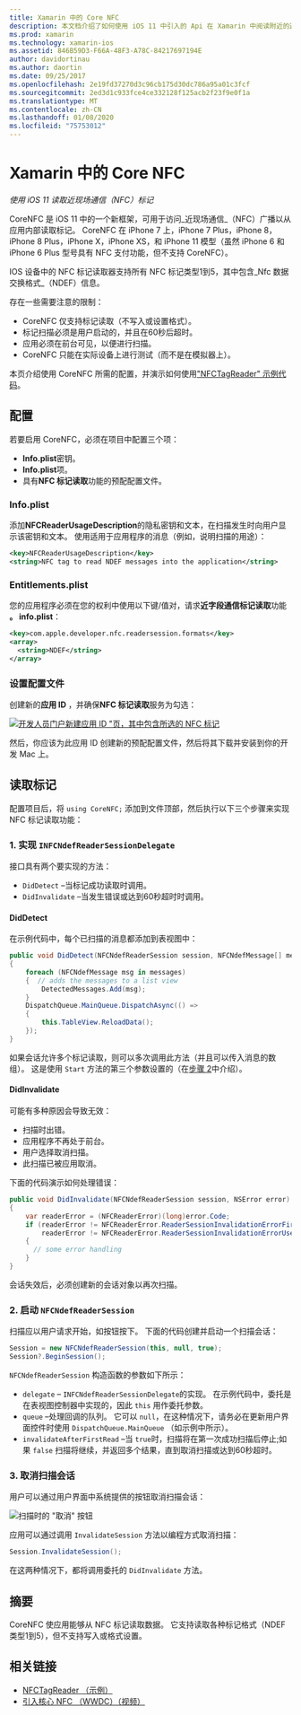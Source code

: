 ```yaml
---
title: Xamarin 中的 Core NFC
description: 本文档介绍了如何使用 iOS 11 中引入的 Api 在 Xamarin 中阅读附近的通信标记。
ms.prod: xamarin
ms.technology: xamarin-ios
ms.assetid: 846B59D3-F66A-48F3-A78C-84217697194E
author: davidortinau
ms.author: daortin
ms.date: 09/25/2017
ms.openlocfilehash: 2e19fd37270d3c96cb175d30dc786a95a01c3fcf
ms.sourcegitcommit: 2ed3d1c933fce4ce332128f125acb2f23f9e0f1a
ms.translationtype: MT
ms.contentlocale: zh-CN
ms.lasthandoff: 01/08/2020
ms.locfileid: "75753012"
---
```

# <a name="core-nfc-in-xamarinios"></a>Xamarin 中的 Core NFC

_使用 iOS 11 读取近现场通信（NFC）标记_

CoreNFC 是 iOS 11 中的一个新框架，可用于访问_近现场通信_（NFC）广播以从应用内部读取标记。 CoreNFC 在 iPhone 7 上，iPhone 7 Plus，iPhone 8，iPhone 8 Plus，iPhone X，iPhone XS，和 iPhone 11 模型（虽然 iPhone 6 和 iPhone 6 Plus 型号具有 NFC 支付功能，但不支持 CoreNFC）。

IOS 设备中的 NFC 标记读取器支持所有 NFC 标记类型1到5，其中包含_Nfc 数据交换格式_（NDEF）信息。

存在一些需要注意的限制：

- CoreNFC 仅支持标记读取（不写入或设置格式）。
- 标记扫描必须是用户启动的，并且在60秒后超时。
- 应用必须在前台可见，以便进行扫描。
- CoreNFC 只能在实际设备上进行测试（而不是在模拟器上）。

本页介绍使用 CoreNFC 所需的配置，并演示如何使用["NFCTagReader" 示例代码](https://docs.microsoft.com/samples/xamarin/ios-samples/ios11-nfctagreader)。

## <a name="configuration"></a>配置

若要启用 CoreNFC，必须在项目中配置三个项：

- **Info.plist**密钥。
- **Info.plist**项。
- 具有**NFC 标记读取**功能的预配配置文件。

### <a name="infoplist"></a>Info.plist

添加**NFCReaderUsageDescription**的隐私密钥和文本，在扫描发生时向用户显示该密钥和文本。 使用适用于应用程序的消息（例如，说明扫描的用途）：

```xml
<key>NFCReaderUsageDescription</key>
<string>NFC tag to read NDEF messages into the application</string>
```

### <a name="entitlementsplist"></a>Entitlements.plist

您的应用程序必须在您的权利中使用以下键/值对，请求**近字段通信标记读取**功能 **。 info.plist**：

```xml
<key>com.apple.developer.nfc.readersession.formats</key>
<array>
  <string>NDEF</string>
</array>
```

### <a name="provisioning-profile"></a>设置配置文件

创建新的**应用 ID** ，并确保**NFC 标记读取**服务为勾选：

[![开发人员门户新建应用 ID "页，其中包含所选的 NFC 标记](corenfc-images/app-services-nfc-sml.png)](corenfc-images/app-services-nfc.png#lightbox)

然后，你应该为此应用 ID 创建新的预配配置文件，然后将其下载并安装到你的开发 Mac 上。

## <a name="reading-a-tag"></a>读取标记

配置项目后，将 `using CoreNFC;` 添加到文件顶部，然后执行以下三个步骤来实现 NFC 标记读取功能：

### <a name="1-implement-infcndefreadersessiondelegate"></a>1. 实现 `INFCNdefReaderSessionDelegate`

接口具有两个要实现的方法：

- `DidDetect` –当标记成功读取时调用。
- `DidInvalidate` –当发生错误或达到60秒超时时调用。

#### <a name="diddetect"></a>DidDetect

在示例代码中，每个已扫描的消息都添加到表视图中：

```csharp
public void DidDetect(NFCNdefReaderSession session, NFCNdefMessage[] messages)
{
    foreach (NFCNdefMessage msg in messages)
    {  // adds the messages to a list view
        DetectedMessages.Add(msg);
    }
    DispatchQueue.MainQueue.DispatchAsync(() =>
    {
        this.TableView.ReloadData();
    });
}
```

如果会话允许多个标记读取，则可以多次调用此方法（并且可以传入消息的数组）。 这是使用 `Start` 方法的第三个参数设置的（在[步骤 2](#step2)中介绍）。

#### <a name="didinvalidate"></a>DidInvalidate

可能有多种原因会导致无效：

- 扫描时出错。
- 应用程序不再处于前台。
- 用户选择取消扫描。
- 此扫描已被应用取消。

下面的代码演示如何处理错误：

```csharp
public void DidInvalidate(NFCNdefReaderSession session, NSError error)
{
    var readerError = (NFCReaderError)(long)error.Code;
    if (readerError != NFCReaderError.ReaderSessionInvalidationErrorFirstNDEFTagRead &&
        readerError != NFCReaderError.ReaderSessionInvalidationErrorUserCanceled)
    {
      // some error handling
    }
}
```

会话失效后，必须创建新的会话对象以再次扫描。

<a name="step2" />

### <a name="2-start-an-nfcndefreadersession"></a>2. 启动 `NFCNdefReaderSession`

扫描应以用户请求开始，如按钮按下。
下面的代码创建并启动一个扫描会话：

```csharp
Session = new NFCNdefReaderSession(this, null, true);
Session?.BeginSession();
```

`NFCNdefReaderSession` 构造函数的参数如下所示：

- `delegate` – `INFCNdefReaderSessionDelegate`的实现。 在示例代码中，委托是在表视图控制器中实现的，因此 `this` 用作委托参数。
- `queue` –处理回调的队列。 它可以 `null`，在这种情况下，请务必在更新用户界面控件时使用 `DispatchQueue.MainQueue` （如示例中所示）。
- `invalidateAfterFirstRead` –当 `true`时，扫描将在第一次成功扫描后停止;如果 `false` 扫描将继续，并返回多个结果，直到取消扫描或达到60秒超时。

### <a name="3-cancel-the-scanning-session"></a>3. 取消扫描会话

用户可以通过用户界面中系统提供的按钮取消扫描会话：

![扫描时的 "取消" 按钮](corenfc-images/scan-cancel-sml.png)

应用可以通过调用 `InvalidateSession` 方法以编程方式取消扫描：

```csharp
Session.InvalidateSession();
```

在这两种情况下，都将调用委托的 `DidInvalidate` 方法。

## <a name="summary"></a>摘要

CoreNFC 使应用能够从 NFC 标记读取数据。 它支持读取各种标记格式（NDEF 类型1到5），但不支持写入或格式设置。

## <a name="related-links"></a>相关链接

- [NFCTagReader （示例）](https://docs.microsoft.com/samples/xamarin/ios-samples/ios11-nfctagreader)
- [引入核心 NFC （WWDC）（视频）](https://developer.apple.com/videos/play/wwdc2017/718/)
